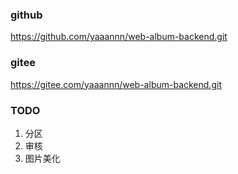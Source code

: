 ### github
https://github.com/yaaannn/web-album-backend.git

### gitee
https://gitee.com/yaaannn/web-album-backend.git

### TODO
1. 分区
2. 审核
3. 图片美化